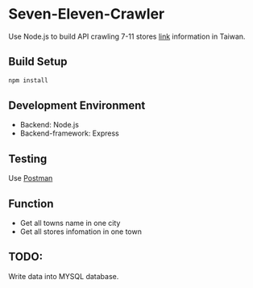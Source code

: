 # Seven-Eleven-Crawler
Use Node.js to build API crawling 7-11 stores [link](https://emap.pcsc.com.tw/) information in Taiwan.

## Build Setup
```bash
npm install
```
## Development Environment
* Backend: Node.js  
* Backend-framework: Express  

## Testing
Use [Postman](https://www.postman.com/)

## Function
* Get all towns name in one city
* Get all stores infomation in one town

## TODO:
Write data into MYSQL database.
